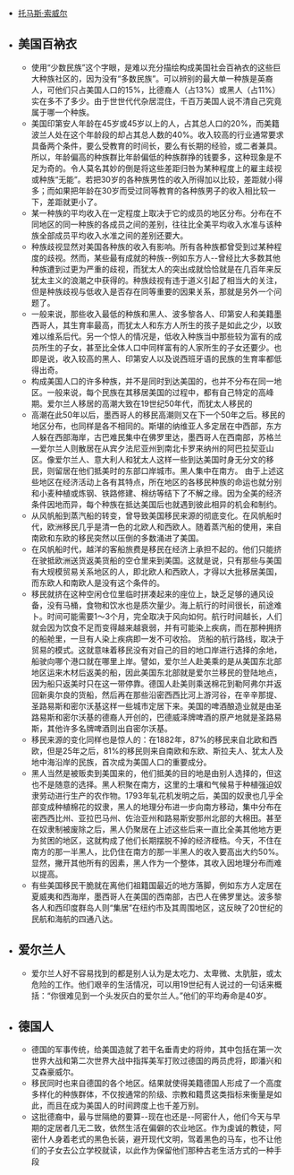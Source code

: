 - [托马斯·索威尔](https://www.amazon.cn/s/ref=as_li_ss_tl?_encoding=UTF8&camp=536&creative=3132&field-keywords=%E7%BE%8E%E5%9B%BD%E7%A7%8D%E6%97%8F%E7%AE%80%E5%8F%B2&linkCode=ur2&tag=llll1-23&url=search-alias%3Dbooks)
- ## 美国百衲衣
    - 使用“少数民族”这个字眼，是难以充分描绘构成美国社会百衲衣的这些巨大种族社区的，因为没有“多数民族”。可以辨别的最大单一种族是英裔人，可他们只占美国人口的15%，比德裔人（占13%）或黑人（占11%）实在多不了多少。由于世世代代杂居混住，千百万美国人说不清自己究竟属于哪一个种族。
    - 美国印第安人年龄在45岁或45岁以上的人，占其总人口的20%，而美籍波兰人处在这个年龄段的却占其总人数的40%。收入较高的行业通常要求具备两个条件，要么受教育的时间长，要么有长期的经验，或二者兼具。所以，年龄偏高的种族群比年龄偏低的种族群挣的钱要多，这种现象是不足为奇的。令人莫名其妙的倒是将这些差距归咎为某种程度上的雇主歧视或种族“无能”。若把30岁的各种族男性的收入所得加以比较，差距就小得多；而如果把年龄在30岁而受过同等教育的各种族男子的收入相比较一下，差距就更小了。
    - 某一种族的平均收入在一定程度上取决于它的成员的地区分布。分布在不同地区的同一种族的各成员之间的差别，往往比全美平均收入水准与该种族全部成员平均收入水准之间的差别还要大。
    - 种族歧视显然对美国各种族的收入有影响。所有各种族都曾受到过某种程度的歧视。然而，某些最有成就的种族--例如东方人--曾经比大多数其他种族遭到过更为严重的歧视，而犹太人的突出成就恰恰就是在几百年来反犹太主义的浪潮之中获得的。种族歧视有违于道义引起了相当大的关注，但是种族歧视与低收入是否存在同等重要的因果关系，那就是另外一个问题了。
    - 一般来说，那些收入最低的种族和黑人、波多黎各人、印第安人和美籍墨西哥人，其生育率最高，而犹太人和东方人所生的孩子是如此之少，以致难以维系后代。另一个惊人的情况是，低收入种族当中那些较为富有的成员所生的子女，甚至比全体人口中同样富有的人家所生的子女还要少。也即是说，收入较高的黑人、印第安人以及说西班牙语的民族的生育率都低得出奇。
    - 构成美国人口的许多种族，并不是同时到达美国的，也并不分布在同一地区。一般来说，每个民族在其移居美国的过程中，都有自己特定的高峰期。爱尔兰人移居的高潮大致在19世纪50年代，而犹太人移民的
    - 高潮在此50年以后，墨西哥人的移民高潮则又在下一个50年之后。移民的地区分布，也同样是各不相同的。斯堪的纳维亚人多定居在中西部，东方人躲在西部海岸，古巴难民集中在佛罗里达，墨西哥人在西南部，苏格兰—爱尔兰人则散居在从宾夕法尼亚州到南北卡罗来纳州的阿巴拉契亚山区。像爱尔兰人、意大利人和犹太人这样一些到达美国时身无分文的移民，则留居在他们抵美时的东部口岸城市。黑人集中在南方。 由于上述这些地区在经济活动上各有其特点，所在地区的各移民种族的命运也就分别和小麦种植或炼钢、铁路修建、棉纺等结下了不解之缘。因为全美的经济条件因地而异，每个种族在抵达美国后也就遇到彼此相异的机会和制约。
    - 从风帆船到蒸汽船的转变，曾导致美国移民来源的彻底变化。在风帆船时代，欧洲移民几乎是清一色的北欧人和西欧人。随着蒸汽船的使用，来自南欧和东欧的移民突然以压倒的多数涌进了美国。
    - 在风帆船时代，越洋的客船旅费是移民在经济上承担不起的。他们只能挤在驶抵欧洲送货返美货船的空仓里来到美国。这就是说，只有那些与美国有大规模贸易关系地区的人，即北欧人和西欧人，才得以大批移居美国，而东欧人和南欧人是没有这个条件的。
    - 移民就挤在这种空闲仓位里临时拼凑起来的座位上，缺乏足够的通风设备，没有马桶，食物和饮水也是质次量少。海上航行的时间很长，前途难卜。时间可能需要1～3个月，完全取决于风向如何。航行时间越长，人们就会因为饮食不足而变得越来越衰弱，并有可能染上疾病，而在那种拥挤的船舱里，一旦有人染上疾病即一发不可收拾。 货船的航行路线，取决于贸易的模式。这就意味着移民没有对自己的目的地口岸进行选择的余地，船驶向哪个港口就在哪里上岸。譬如，爱尔兰人赴美乘的是从美国东北部地区运来木材后返美的船，因此美国东北部就是爱尔兰移民的登陆地点，因为船只返美时只在这一带停靠。德国人赴美则乘送棉花到勒阿弗尔并返回新奥尔良的货船，然后再在那些沿密西西比河上游河谷，在辛辛那提、圣路易斯和密尔沃基这样一些城市定居下来。美国的啤酒酿造业就是由圣路易斯和密尔沃基的德裔人开创的，巴德威泽牌啤酒的原产地就是圣路易斯，其他许多名牌啤酒则出自密尔沃基。
    - 移民来源的变化同样也是惊人的：在1882年，87%的移民来自北欧和西欧，但是25年之后，81%的移民则来自南欧和东欧、斯拉夫人、犹太人及地中海沿岸的民族，首次成为美国人口的重要成分。
    - 黑人当然是被贩卖到美国来的，他们抵美的目的地是由别人选择的，但这也不是随意的选择。黑人积聚在南方，这里的土壤和气候易于种植强迫奴隶劳动进行生产的农作物。1793年轧花机发明之后，美国的奴隶也几乎全部变成种植棉花的奴隶，黑人的地理分布进一步向南方移动，集中分布在密西西比州、亚拉巴马州、佐治亚州和路易斯安那州北部的大棉田。甚至在奴隶制被废除之后，黑人仍聚居在上述这些后来一直比全美其他地方更为贫困的地区，这就构成了他们长期摆脱不掉的经济桎梏。今天，不住在南方的那一半黑人，比仍住在南方的那一半黑人的收入要高出大约50%。显然，撇开其他所有的因素，黑人作为一个整体，其收入因地理分布而难以提高。
    - 有些美国移民干脆就在离他们祖籍国最近的地方落脚，例如东方人定居在夏威夷和西海岸，墨西哥人在美国的西南部，古巴人在佛罗里达。波多黎各人和西印度群岛人则“集居”在纽约市及其周围地区，这反映了20世纪的民航和海航的四通八达。
- ## 爱尔兰人
    - 爱尔兰人好不容易找到的都是别人认为是太吃力、太卑微、太肮脏，或太危险的工作。他们艰辛的生活情况，可以用19世纪有人说过的一句话来概括：“你很难见到一个头发灰白的爱尔兰人。”他们的平均寿命是40岁。
- ## 德国人
    - 德国的军事传统，给美国造就了若干名垂青史的将帅，其中包括在第一次世界大战和第二次世界大战中指挥美军打败过德国的两员虎将，即潘兴和艾森豪威尔。
    - 移民同时也来自德国的各个地区。结果就使得美籍德国人形成了一个高度多样化的种族群体，不仅按通常的阶级、宗教和籍贯这类指标来衡量是如此，而且在成为美国人的时间跨度上也千差万别。
    - 这批德裔中，最与世隔绝的要算--现在也还是--阿密什人，他们今天与早期的定居者几无二致，依然生活在偏僻的农业地区。作为虔诚的教徒，阿密什人身着老式的黑色长装，避开现代文明，驾着黑色的马车，也不让他们的子女去公立学校就读，以此作为保留他们那种古老生活方式的一种手段
